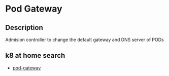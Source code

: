# Pod Gateway

## Description

Admision controller to change the default gateway and DNS server of PODs

## k8 at home search

- [pod-gateway](https://nanne.dev/k8s-at-home-search/#/pod-gateway)
